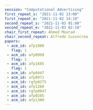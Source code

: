 ```yaml
---
session: "Computational Advertising"
first_repeat_s: "2021-11-02 13:00" 
first_repeat_e: "2021-11-02 14:10" 
second_repeat_s: "2021-11-03 01:00" 
second_repeat_e: "2021-11-03 02:10"
chair_first_repeat: Ahmed Mourad
chair_second_repeat: Alfredo Cuzzocrea
papers:
 - acm_id: afp1800
   flag: 1
 - acm_id: afp0999
   flag: 1
 - acm_id: afp1685
   flag: 1
 - acm_id: afp0447
 - acm_id: afp0971
 - acm_id: rgfp0275
 - acm_id: afp1260
 - acm_id: rgfp0847
 - acm_id: afp0285
 - acm_id: afp1380
---
```

